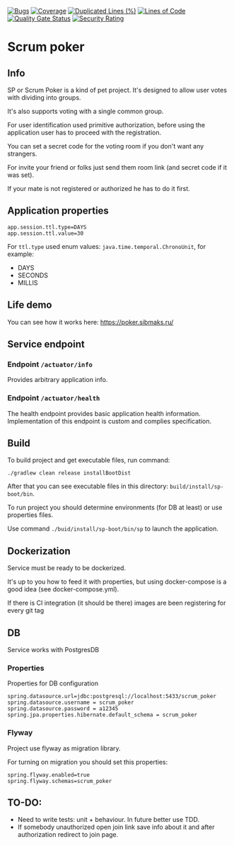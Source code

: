[![Bugs](https://sonarcloud.io/api/project_badges/measure?project=sibmaks_scrum-poker&metric=bugs)](https://sonarcloud.io/summary/new_code?id=sibmaks_scrum-poker)
[![Coverage](https://sonarcloud.io/api/project_badges/measure?project=sibmaks_scrum-poker&metric=coverage)](https://sonarcloud.io/summary/new_code?id=sibmaks_scrum-poker)
[![Duplicated Lines (%)](https://sonarcloud.io/api/project_badges/measure?project=sibmaks_scrum-poker&metric=duplicated_lines_density)](https://sonarcloud.io/summary/new_code?id=sibmaks_scrum-poker)
[![Lines of Code](https://sonarcloud.io/api/project_badges/measure?project=sibmaks_scrum-poker&metric=ncloc)](https://sonarcloud.io/summary/new_code?id=sibmaks_scrum-poker)
[![Quality Gate Status](https://sonarcloud.io/api/project_badges/measure?project=sibmaks_scrum-poker&metric=alert_status)](https://sonarcloud.io/summary/new_code?id=sibmaks_scrum-poker)
[![Security Rating](https://sonarcloud.io/api/project_badges/measure?project=sibmaks_scrum-poker&metric=security_rating)](https://sonarcloud.io/summary/new_code?id=sibmaks_scrum-poker)


# Scrum poker

## Info
SP or Scrum Poker is a kind of pet project. It's designed to allow user votes with dividing into groups.

It's also supports voting with a single common group.

For user identification used primitive authorization, before using the application user has to proceed with the registration.

You can set a secret code for the voting room if you don't want any strangers.

For invite your friend or folks just send them room link (and secret code if it was set).

If your mate is not registered or authorized he has to do it first.

## Application properties
```properties
app.session.ttl.type=DAYS
app.session.ttl.value=30
```

For `ttl.type` used enum values: `java.time.temporal.ChronoUnit`, for example:
- DAYS
- SECONDS
- MILLIS

## Life demo

You can see how it works here: https://poker.sibmaks.ru/

## Service endpoint

### Endpoint `/actuator/info`
Provides arbitrary application info.

### Endpoint `/actuator/health`
The health endpoint provides basic application health information. Implementation of this endpoint is custom and
complies specification.

## Build
To build project and get executable files, run command:

```
./gradlew clean release installBootDist
```

After that you can see executable files in this directory: `build/install/sp-boot/bin`.

To run project you should determine environments (for DB at least) or use properties files.

Use command `./buid/install/sp-boot/bin/sp` to launch the application.

## Dockerization
Service must be ready to be dockerized.

It's up to you how to feed it with properties, but using docker-compose is a good idea (see docker-compose.yml).

If there is CI integration (it should be there) images are been registering for every git tag

## DB
Service works with PostgresDB

### Properties
Properties for DB configuration

```properties
spring.datasource.url=jdbc:postgresql://localhost:5433/scrum_poker
spring.datasource.username = scrum_poker
spring.datasource.password = a12345
spring.jpa.properties.hibernate.default_schema = scrum_poker
```

### Flyway
Project use flyway as migration library.

For turning on migration you should set this properties:
```properties
spring.flyway.enabled=true
spring.flyway.schemas=scrum_poker
```

## TO-DO:
- Need to write tests: unit + behaviour. In future better use TDD.
- If somebody unauthorized open join link save info about it and after authorization redirect to join page. 
